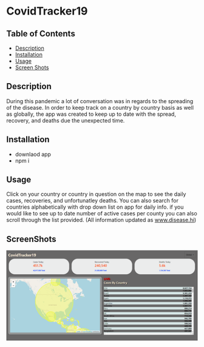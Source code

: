 # CovidTracker19

## Table of Contents

- [Description](#Description)
- [Installation](#Installation)
- [Usage](#Usage)
- [Screen Shots](#ScreenShots)

## Description

During this pandemic a lot of conversation was in regards to the spreading of the disease. In order to keep track on a country by country basis as well as globally, the app was created to keep up to date with the spread, recovery, and deaths due the unexpected time.

## Installation

- downlaod app
- npm i

## Usage

Click on your country or country in question on the map to see the daily cases, recoveries, and unfortunatley deaths. You can also search for countries alphabetically with drop down list on app for daily info. if you would like to see up to date number of active cases per county you can also scroll through the list provided. (All information updated as www.disease.hi)

## ScreenShots

![covid-tracker](https://raw.githubusercontent.com/DarkDave1185/CovidTracker19/master/public/screenshot.PNG)
